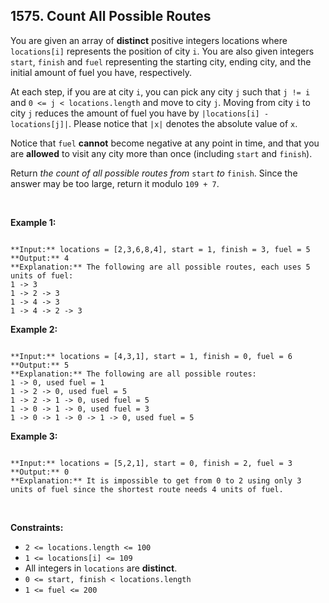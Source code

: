 ## 1575. Count All Possible Routes


You are given an array of **distinct** positive integers locations where `locations[i]` represents the position of city `i`. You are also given integers `start`, `finish` and `fuel` representing the starting city, ending city, and the initial amount of fuel you have, respectively.


At each step, if you are at city `i`, you can pick any city `j` such that `j != i` and `0 <= j < locations.length` and move to city `j`. Moving from city `i` to city `j` reduces the amount of fuel you have by `|locations[i] - locations[j]|`. Please notice that `|x|` denotes the absolute value of `x`.


Notice that `fuel` **cannot** become negative at any point in time, and that you are **allowed** to visit any city more than once (including `start` and `finish`).


Return *the count of all possible routes from* `start` *to* `finish`. Since the answer may be too large, return it modulo `109 + 7`.


 


**Example 1:**



```

**Input:** locations = [2,3,6,8,4], start = 1, finish = 3, fuel = 5
**Output:** 4
**Explanation:** The following are all possible routes, each uses 5 units of fuel:
1 -> 3
1 -> 2 -> 3
1 -> 4 -> 3
1 -> 4 -> 2 -> 3

```

**Example 2:**



```

**Input:** locations = [4,3,1], start = 1, finish = 0, fuel = 6
**Output:** 5
**Explanation:** The following are all possible routes:
1 -> 0, used fuel = 1
1 -> 2 -> 0, used fuel = 5
1 -> 2 -> 1 -> 0, used fuel = 5
1 -> 0 -> 1 -> 0, used fuel = 3
1 -> 0 -> 1 -> 0 -> 1 -> 0, used fuel = 5

```

**Example 3:**



```

**Input:** locations = [5,2,1], start = 0, finish = 2, fuel = 3
**Output:** 0
**Explanation:** It is impossible to get from 0 to 2 using only 3 units of fuel since the shortest route needs 4 units of fuel.

```

 


**Constraints:**


* `2 <= locations.length <= 100`
* `1 <= locations[i] <= 109`
* All integers in `locations` are **distinct**.
* `0 <= start, finish < locations.length`
* `1 <= fuel <= 200`


